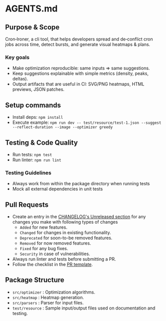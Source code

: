 # AGENTS.md

## Purpose & Scope

Cron‑Ironer, a cli tool, that helps developers spread and de‑conflict cron jobs across time, detect bursts, and generate visual heatmaps & plans.

### Key goals

- Make optimization reproducible: same inputs ⇒ same suggestions.
- Keep suggestions explainable with simple metrics (density, peaks, deltas).
- Output artifacts that are useful in CI: SVG/PNG heatmaps, HTML previews, JSON patches.

## Setup commands

- Install deps: `npm install`
- Execute example: `npm run dev -- test/resource/test-1.json --suggest --reflect-duration --image --optimizer greedy`

## Testing & Code Quality

- Run tests: `npm test`
- Run linter: `npm run lint`

### Testing Guidelines

- Always work from within the package directory when running tests
- Mock all external dependencies in unit tests

## Pull Requests

- Create an entry in the [CHANGELOG's Unreleased section](./CHANGELOG.md) for any changes you make with following types of changes
  - `Added` for new features.
  - `Changed` for changes in existing functionality.
  - `Deprecated` for soon-to-be removed features.
  - `Removed` for now removed features.
  - `Fixed` for any bug fixes.
  - `Security` in case of vulnerabilities.
- Always run linter and tests before submitting a PR.
- Follow the checklist in the [PR template](.github/pull_request_template.md).

## Package Structure

- `src/optimizer` : Optimization algorithms.
- `src/heatmap` : Heatmap generation.
- `src/parsers` : Parser for input files.
- `test/resource` : Sample input/output files used on documentation and testing.
